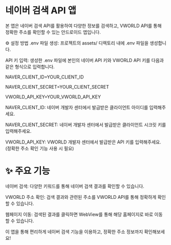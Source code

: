 # 네이버 검색 API 앱

본 앱은 네이버 검색 API를 활용하여 다양한 정보를 검색하고, 
VWORLD API를 통해 정확한 주소를 확인할 수 있는 안드로이드 앱입니다.

⚙️ 설정 방법
.env 파일 생성: 프로젝트의 assets/ 디렉토리 내에 .env 파일을 생성합니다.

API 키 입력: 생성한 .env 파일에 본인의 네이버 API 키와 VWORLD API 키를 다음과 같은 형식으로 입력합니다.

NAVER_CLIENT_ID=YOUR_CLIENT_ID

NAVER_CLIENT_SECRET=YOUR_CLIENT_SECRET

VWORLD_API_KEY=YOUR_VWORLD_API_KEY

NAVER_CLIENT_ID: 네이버 개발자 센터에서 발급받은 클라이언트 아이디를 입력해주세요.

NAVER_CLIENT_SECRET: 네이버 개발자 센터에서 발급받은 클라이언트 시크릿 키를 입력해주세요.

VWORLD_API_KEY: VWORLD 개발자 센터에서 발급받은 API 키를 입력해주세요. (정확한 주소 확인 기능 사용 시 필요)

# ✨ 주요 기능

네이버 검색: 다양한 키워드를 통해 네이버 검색 결과를 확인할 수 있습니다.

VWORLD 주소 확인: 검색 결과와 관련된 주소를 VWORLD API를 통해 정확하게 확인할 수 있습니다.

웹페이지 이동: 검색된 결과를 클릭하면 WebView를 통해 해당 홈페이지로 바로 이동할 수 있습니다.

이 앱을 통해 편리하게 네이버 검색 기능을 이용하고, 정확한 주소 정보까지 확인해보세요!
